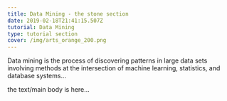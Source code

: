 ```yaml
---
title: Data Mining - the stone section
date: 2019-02-18T21:41:15.507Z
tutorial: Data Mining
type: tutorial section
cover: /img/arts_orange_200.png
---
```


Data mining is the process of discovering patterns in large data sets involving methods at the intersection of machine learning, statistics, and database systems...

<!-- end -->
<!-- of excerpt -->

the text/main body is here...
